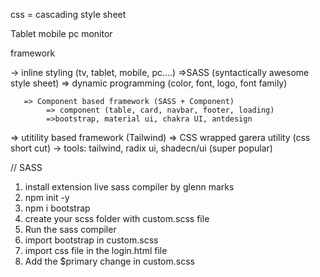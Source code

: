 css = cascading style sheet



Tablet
mobile
pc
monitor



framework

-> inline styling (tv, tablet, mobile, pc....)
=>SASS (syntactically awesome style sheet)
       => dynamic programming (color, font, logo, font family)

       => Component based framework (SASS + Component)
            => component (table, card, navbar, footer, loading)
            =>bootstrap, material ui, chakra UI, antdesign

=> utitility based framework (Tailwind)
            => CSS wrapped garera utility (css short cut)
            -> tools: tailwind, radix ui, shadecn/ui (super popular)

// SASS
1. install extension live sass compiler by glenn marks
2. npm init -y
3. npm i bootstrap
4. create your scss folder with custom.scss file
5. Run the sass compiler
6. import bootstrap in custom.scss
7. import css file in the login.html file
8. Add the $primary change in custom.scss


